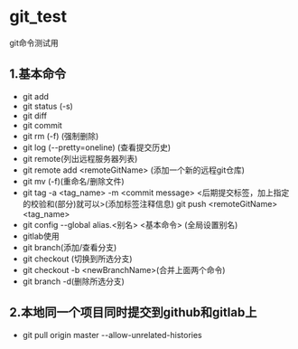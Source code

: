 # git_test
git命令测试用
## 1.基本命令
* git add
* git status (-s)
* git diff
* git commit 
* git rm (-f)  (强制删除)
* git log (--pretty=oneline)     (查看提交历史)
* git remote(列出远程服务器列表)
* git remote add \<remoteGitName> <url> (添加一个新的远程git仓库)
* git mv (-f)(重命名/删除文件)
* git tag -a \<tag_name> -m \<commit message> <后期提交标签，加上指定的校验和(部分)就可以>(添加标签注释信息) 
     git push \<remoteGitName> <tag_name>
* git config --global alias.<别名> <基本命令> (全局设置别名)
* gitlab使用
* git branch(添加/查看分支)
* git checkout (切换到所选分支)
* git checkout -b \<newBranchName>(合并上面两个命令)
* git branch -d(删除所选分支)
## 2.本地同一个项目同时提交到github和gitlab上
* git pull origin master --allow-unrelated-histories